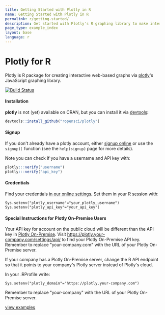 ```yaml
---
title: Getting Started with Plotly in R
name: Getting Started with Plotly in R
permalink: r/getting-started/
description: Get started with Plotly's R graphing library to make interactive, publication-quality graphs online.
page_type: example_index
layout: base
language: r
---
```




# Plotly for R

Plotly is R package for creating interactive web-based graphs via [plotly](https://plot.ly/)'s JavaScript graphing library.

<a href="https://travis-ci.org/ropensci/plotly">
    <img alt="Build Status" style="margin: 0;" src="https://travis-ci.org/ropensci/plotly.png?branch=master">
</a>

#### Installation

__plotly__ is not (yet) available on CRAN, but you can install it via [devtools](http://cran.r-project.org/web/packages/devtools/):

```r
devtools::install_github("ropensci/plotly")
```


#### Signup

If you don't already have a plotly account, either [signup online](https://plot.ly/how-to-sign-up-to-plotly/) or use the `signup()` function (see the `help(signup)` page for more details).

Note you can check if you have a username and API key with:

```r
plotly:::verify("username")
plotly:::verify("api_key")
```

#### Credentials

Find your credentials [in our online settings](https://plot.ly/settings/api). Set them in your R session with:

```
Sys.setenv("plotly_username"="your_plotly_username")
Sys.setenv("plotly_api_key"="your_api_key")
```

#### Special Instructions for Plotly On-Premise Users

Your API key for account on the public cloud will be different than the API key in [Plotly On-Premise](https://plot.ly/product/enterprise/). Visit https://plotly.your-company.com/settings/api/ to find your Plotly On-Premise API key. Remember to replace "your-company.com" with the URL of your Plotly On-Premise server.

If your company has a Plotly On-Premise server, change the R API endpoint so that it points to your company's Plotly server instead of Plotly's cloud.

In your .RProfile write:

```
Sys.setenv("plotly_domain"="https://plotly.your-company.com")
```

Remember to replace "your-company" with the URL of your Plotly On-Premise server.

<div class="row centered btnrow">
    <a href="/r/" class="button no_underline">view examples</a>
</div>

